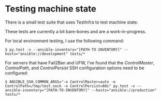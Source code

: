 Testing machine state
=====================

There is a small test suite that uses TestInfra to test machine state.

These tests are currently a bit bare-bones and are a work-in-progress.

For local environment testing, I use the following command:

``` shell
$ py.test -v --ansible-inventory="[PATH-TO-INVENTORY]" --hosts="ansible://development" tests/*
```

For servers that have Fail2Ban and UFW, I’ve found that the
*ControlMaster*, *ControlPath*, and *ControlPersist* SSH configuration
options need to be configured:

``` shell
$ ANSIBLE_SSH_COMMON_ARGS="-o ControlMaster=auto -o ControlPath=/tmp/test.sock -o ControlPersist=60s" py.test -v --ansible-inventory="[PATH-TO-INVENTORY]" --hosts="ansible://production" tests/*
```
